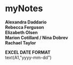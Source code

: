 # myNotes

**Alexandra Daddario** <br /> 
**Rebecca Ferguson** <br />
**Elizabeth Olsen** <br /> 
**Marion Cotillard / Nina Dobrev** <br /> 
**Rachael Taylor** <br /> 



**EXCEL DATE FORMAT**
<br />
text(A1,"yyyy-mm-dd")


